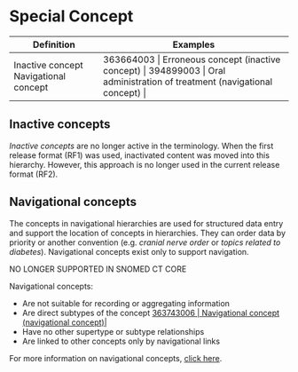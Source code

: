 # Special Concept

| Definition                            | Examples                                                                                                                     |
| ------------------------------------- | ---------------------------------------------------------------------------------------------------------------------------- |
| Inactive concept Navigational concept | 363664003 \| Erroneous concept (inactive concept) \| 394899003 \| Oral administration of treatment (navigational concept) \| |

## Inactive concepts

_Inactive concepts_ are no longer active in the terminology. When the first release format (RF1) was used, inactivated content was moved into this hierarchy. However, this approach is no longer used in the current release format (RF2).

## Navigational concepts

The concepts in navigational hierarchies are used for structured data entry and support the location of concepts in hierarchies. They can order data by priority or another convention (e.g. _cranial nerve order_ or _topics related to diabetes_). Navigational concepts exist only to support navigation.

NO LONGER SUPPORTED IN SNOMED CT CORE

Navigational concepts:

* Are not suitable for recording or aggregating information
* Are direct subtypes of the concept [363743006 | Navigational concept (navigational concept)|](http://snomed.info/id/363743006)
* Have no other supertype or subtype relationships
* Are linked to other concepts only by navigational links

For more information on navigational concepts, [click here](../general-modeling/grouper-concept.md).
